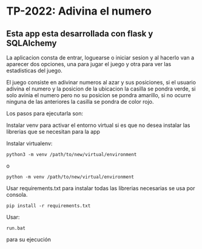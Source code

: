 <h1>TP-2022: Adivina el numero</h1>
<h2>Esta app esta desarrollada con flask y SQLAlchemy</h2>
<p>La aplicacion consta de entrar, loguearse o iniciar sesion y
  al hacerlo van a aparecer dos opciones, una para jugar el juego
  y otra para ver las estadisticas del juego.
 </p>
 <p>El juego consiste en adivinar  numeros al azar y sus posiciones,
  si el usuario adivina el numero y la posicion de la ubicacion
  la casilla se pondra verde, si solo avinia el numero pero no
  su posicion se pondra amarillo, si no ocurre ninguna de las anteriores
  la casilla se pondra de color rojo.
  </p>
  
Los pasos para ejecutarla son:

Instalar venv para activar el entorno virtual si es que no desea instalar 
las librerias que se necesitan para la app

Instalar virtualenv: 
  
    python3 -m venv /path/to/new/virtual/environment 
o

    python -m venv /path/to/new/virtual/environment
    
Usar requirements.txt para instalar 
todas las librerias necesarias se usa por consola.

    pip install -r requirements.txt
Usar:

    run.bat
para su ejecución

